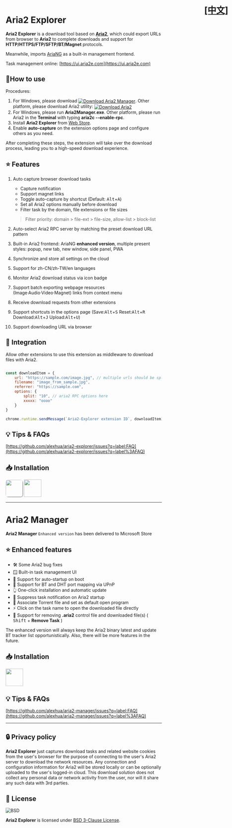 # Aria2 Explorer

<h1 style="position:absolute; top: 14px; right:14px"><a href="index.cn.html">[中文]</a></h1>

**Aria2 Explorer** is a download tool based on [**Aria2**](https://github.com/aria2/aria2), which could export URLs from browser to **Aria2** to complete downloads and support for **HTTP/HTTPS/FTP/SFTP/BT/Magnet** protocols.

Meanwhile, imports [AriaNG](https://www.github.com/mayswind/AriaNg/) as a built-in management frontend. 

Task management online: [https://ui.aria2e.com](https://ui.aria2e.com)

## 📑How to use

Procedures:

1. For Windows, please download <span style="vertical-align:middle;">[![Download Aria2 Manager](https://img.shields.io/github/downloads/alexhua/aria2-manager/total?color=blue&label=Aria2%20Manager )](https://github.com/alexhua/aria2-manager/ "Goto Aria2-Manager homepage for more details")</span>. Other platform, please download Aria2 utility: <span style="vertical-align:middle;">[![Download Aria2](https://img.shields.io/github/downloads/aria2/aria2/total?color=blue&label=Aria2)](https://github.com/aria2/aria2/releases "Goto Aria2 download page")</span>
2. For Windows, please run **Aria2Manager.exe**. Other platform, please run Aria2 in the **Terminal** with typing **aria2c --enable-rpc**.
3. Install **Aria2 Explorer** from [Web Store](#-installation).
4. Enable **auto-capture** on the extension options page and configure others as you need.

After completing these steps, the extension will take over the download process, leading you to a high-speed download experience. 

## ⭐ Features

1. Auto capture browser download tasks
    - Capture notification
    - Support magnet links
    - Toggle auto-capture by shortcut (Default: <kbd>Alt</kbd>+<kbd>A</kbd>)
    - Set all Aria2 options manually before download
    - Filter task by the domain, file extensions or file sizes
    > Filter priority: domain > file-ext > file-size, allow-list > block-list
2. Auto-select Aria2 RPC server by matching the preset download URL pattern

3. Built-in Aria2 frontend: AriaNG **enhanced version**, multiple present styles: popup, new tab, new window, side panel, PWA

4. Synchronize and store all settings on the cloud

5. Support for zh-CN/zh-TW/en languages

6. Monitor Aria2 download status via icon badge

7. Support batch exporting webpage resources (Image·Audio·Video·Magnet) links from context menu

8. Receive download requests from other extensions

9. Support shortcuts in the options page (Save:<kbd>Alt</kbd>+<kbd>S</kbd> Reset:<kbd>Alt</kbd>+<kbd>R</kbd> Download:<kbd>Alt</kbd>+<kbd>J</kbd> Upload:<kbd>Alt</kbd>+<kbd>U</kbd>)

10. Support downloading URL via browser

## 🧩 Integration

Allow other extensions to use this extension as middleware to download files with Aria2.

```js

const downloadItem = {
    url: "https://sample.com/image.jpg", // multiple urls should be split by \n
    filename: "image_from_sample.jpg",
    referrer: "https://sample.com",
    options: { 
        split: "10", // aria2 RPC options here
        xxxxx: "oooo"
    }
}

chrome.runtime.sendMessage(`Aria2-Explorer extension ID`, downloadItem)

```

## 💡 Tips & FAQs

[https://github.com/alexhua/aria2-explorer/issues?q=label:FAQ](https://github.com/alexhua/aria2-explorer/issues?q=label%3AFAQ)

## 📥 Installation

[<img src="https://developer.chrome.com/static/docs/webstore/branding/image/UV4C4ybeBTsZt43U4xis.png" style="box-shadow: 1px 1px 1px #888;border-radius:8px" height="55">](https://chrome.google.com/webstore/detail/mpkodccbngfoacfalldjimigbofkhgjn "Install Aria2-Explorer from Chrome Web Store")
[<img src="https://get.microsoft.com/images/en-us%20light.svg" height="56" >](https://microsoftedge.microsoft.com/addons/detail/jjfgljkjddpcpfapejfkelkbjbehagbh "Install Aria2-Explorer from Edge Web Store")

---

# Aria2 Manager

**Aria2 Manager** `Enhanced version` has been delivered to Microsoft Store

## ⭐ Enhanced features

- 🛠️ Some Aria2 bug fixes
- 🪟 Built-in task management UI
- 🔄️ Support for auto-startup on boot
- 🔀 Support for BT and DHT port mapping via UPnP
- 👆 One-click installation and automatic update
- 🔕 Suppress task notification on Aria2 startup
- 📄 Associate Torrent file and set as default open program
- ⚡ Click on the task name to open the downloaded file directly
- 🧹 Support for removing **.aria2** control file and downloaded file(s) ( <kbd>Shift</kbd> + **Remove Task** )

The enhanced version will always keep the Aria2 binary latest and update BT tracker list opportunistically. Also, there will be more features in the future.

## 📥 Installation
[<img src="https://get.microsoft.com/images/en-us%20dark.svg" height="56"/>](https://apps.microsoft.com/detail/Aria2%20Manager/9P5WQ68Q20WV?launch=true&cid=aria2e "Install Aria2-Manager from Microsoft Store")

## 💡 Tips & FAQs

[https://github.com/alexhua/aria2-manager/issues?q=label:FAQ](https://github.com/alexhua/aria2-manager/issues?q=label%3AFAQ)

---

## 🔒 Privacy policy

**Aria2 Explorer** just captures download tasks and related website cookies from the user's browser for the purpose of connecting to the user's Aria2 server to download the network resources. Any connection and configuration information for Aria2 will be stored locally or can be optionally uploaded to the user's logged-in cloud. This download solution does not collect any personal data or network activity from the user, nor will it share any such data with 3rd parties.

## 📜 License

![BSD](https://i0.wp.com/opensource.org/wp-content/uploads/2006/07/OSI_Approved_License.png?w=90&ssl=1)

**Aria2 Explorer** is licensed under [BSD 3-Clause License](https://opensource.org/license/bsd-3-clause/).
